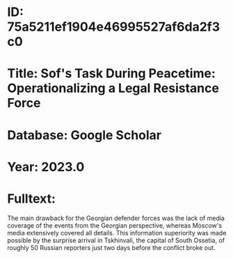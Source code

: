 # ID: 75a5211ef1904e46995527af6da2f3c0
# Title: Sof's Task During Peacetime: Operationalizing a Legal Resistance Force
# Database: Google Scholar
# Year: 2023.0
# Fulltext:
The main drawback for the Georgian defender forces was the lack of media coverage of the events from the Georgian perspective, whereas Moscow's media extensively covered all details.
This information superiority was made possible by the surprise arrival in Tskhinvali, the capital of South Ossetia, of roughly 50 Russian reporters just two days before the conflict broke out.